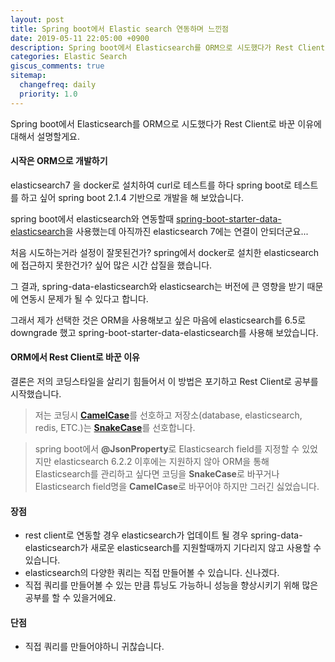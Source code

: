 ```yaml
---
layout: post
title: Spring boot에서 Elastic search 연동하며 느낀점
date: 2019-05-11 22:05:00 +0900
description: Spring boot에서 Elasticsearch를 ORM으로 시도했다가 Rest Client로 바꾼 이유에 대해서 설명할게요.
categories: Elastic Search
giscus_comments: true
sitemap:
  changefreq: daily
  priority: 1.0
---
```


Spring boot에서 Elasticsearch를 ORM으로 시도했다가 Rest Client로 바꾼 이유에 대해서 설명할게요.

#### 시작은 ORM으로 개발하기

elasticsearch7 을 docker로 설치하여 curl로 테스트를 하다 spring boot로 테스트를 하고 싶어 spring boot 2.1.4 기반으로 개발을 해 보았습니다.

spring boot에서 elasticsearch와 연동할때 [spring-boot-starter-data-elasticsearch](https://mvnrepository.com/artifact/org.springframework.data/spring-data-elasticsearch/3.1.6.RELEASE)을 사용했는데 아직까진 elasticsearch 7에는 연결이 안되더군요...

처음 시도하는거라 설정이 잘못된건가? spring에서 docker로 설치한 elasticsearch에 접근하지 못한건가? 싶어 많은 시간 삽질을 했습니다.

그 결과, spring-data-elasticsearch와 elasticsearch는 버전에 큰 영향을 받기 때문에 연동시 문제가 될 수 있다고 합니다.

그래서 제가 선택한 것은 ORM을 사용해보고 싶은 마음에 elasticsearch를 6.5로 downgrade 했고 spring-boot-starter-data-elasticsearch를 사용해 보았습니다.

#### ORM에서 Rest Client로 바꾼 이유

결론은 저의 코딩스타일을 살리기 힘들어서 이 방법은 포기하고 Rest Client로 공부를 시작했습니다.

> 저는 코딩시 [**CamelCase**](https://en.wikipedia.org/wiki/Camel_case)를 선호하고 저장소(database, elasticsearch, redis, ETC.)는 [**SnakeCase**](https://en.wikipedia.org/wiki/Snake_case)를 선호합니다.

> spring boot에서 **@JsonProperty**로 Elasticsearch field를 지정할 수 있었지만 elasticsearch 6.2.2 이후에는 지원하지 않아 ORM을 통해 Elasticsearch를 관리하고 싶다면 코딩을 **SnakeCase**로 바꾸거나 Elasticsearch field명을 **CamelCase**로 바꾸어야 하지만 그러긴 싫었습니다.

#### 장점

- rest client로 연동할 경우 elasticsearch가 업데이트 될 경우 spring-data-elasticsearch가 새로운 elasticsearch를 지원할때까지 기다리지 않고 사용할 수 있습니다.
- elasticsearch의 다양한 쿼리는 직접 만들어볼 수 있습니다. 신나겠다.
- 직접 쿼리를 만들어볼 수 있는 만큼 튜닝도 가능하니 성능을 향상시키기 위해 많은 공부를 할 수 있을거에요.

#### 단점

- 직접 쿼리를 만들어야하니 귀찮습니다.
